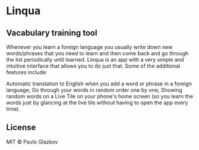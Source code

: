 # Linqua
## Vacabulary training tool

Whenever you learn a foreign language you usually write down new words/phrases that you need to learn and then come back and go through the list periodically until learned. Linqua is an app with a very simple and intuitive interface that allows you to do just that. Some of the additional features include:

Automatic translation to English when you add a word or phrase in a foreign language;
Go through your words in random order one by one;
Showing random words on a Live Tile on your phone's home screen (so you learn the words just by glancing at the live tile without having to open the app every time).

## License

MIT © Pavlo Glazkov
